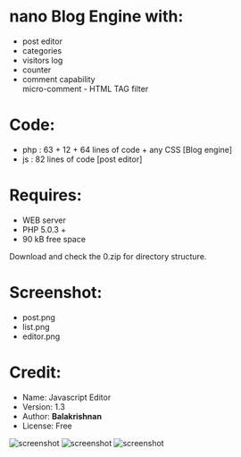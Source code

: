 # nano Blog Engine with: 
 

 * post editor
 * categories
 * visitors log
 * counter
 * comment capability  
   micro-comment - HTML TAG filter

 

# Code:

 * php : 63 + 12 + 64 lines of code + any CSS [Blog engine]
 *  js : 82 lines of code [post editor]


# Requires: 

 * WEB server
 * PHP 5.0.3 +
 * 90 kB free space

Download and check the 0.zip for directory structure.

# Screenshot:

- post.png
- list.png
- editor.png

# Credit:

- Name: Javascript Editor 
- Version: 1.3 
- Author: <b> Balakrishnan </b> 
- License: Free 


![screenshot](./list.png)
![screenshot](./post.png)
![screenshot](./editor.png)
















   
